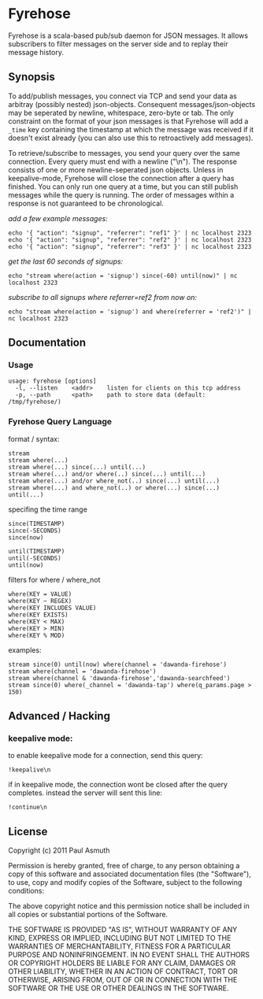 Fyrehose
========

Fyrehose is a scala-based pub/sub daemon for JSON messages. It allows subscribers to filter
messages on the server side and to replay their message history.


Synopsis
--------

To add/publish messages, you connect via TCP and send your data as arbitray (possibly nested) 
json-objects. Consequent messages/json-objects may be seperated by newline, whitespace, zero-byte
or tab. The only constraint on the format of your json messages is that Fyrehose will add a `_time`
key containing the timestamp at which the message was received if it doesn't exist already (you can
also use this to retroactively add messages).

To retrieve/subscribe to messages, you send your query over the same connection. Every query must end
with a newline ("\n"). The response consists of one or more newline-seperated json objects.
Unless in keepalive-mode, Fyrehose will close the connection after a query has finished. You can
only run one query at a time, but you can still publish messages while the query is running. The order 
of messages within a response is not guaranteed to be chronological. 


_add a few example messages:_

    echo '{ "action": "signup", "referrer": "ref1" }' | nc localhost 2323
    echo '{ "action": "signup", "referrer": "ref2" }' | nc localhost 2323
    echo '{ "action": "signup", "referrer": "ref3" }' | nc localhost 2323


_get the last 60 seconds of signups:_
 
    echo "stream where(action = 'signup') since(-60) until(now)" | nc localhost 2323


_subscribe to all signups where referrer=ref2 from now on:_
 
    echo "stream where(action = 'signup') and where(referrer = 'ref2')" | nc localhost 2323



Documentation
-------------

### Usage

    usage: fyrehose [options]
      -l, --listen    <addr>    listen for clients on this tcp address
      -p, --path      <path>    path to store data (default: /tmp/fyrehose/)


### Fyrehose Query Language

format / syntax:

    stream
    stream where(...)
    stream where(...) since(...) until(...)
    stream where(...) and/or where(..) since(...) until(...)
    stream where(...) and/or where_not(..) since(...) until(...)
    stream where(...) and where_not(..) or where(...) since(...) until(...)


specifing the time range

    since(TIMESTAMP)
    since(-SECONDS)
    since(now)

    until(TIMESTAMP)
    until(-SECONDS)
    until(now)


filters for where / where_not

    where(KEY = VALUE)
    where(KEY ~ REGEX)
    where(KEY INCLUDES VALUE)
    where(KEY EXISTS)
    where(KEY < MAX)
    where(KEY > MIN)
    where(KEY % MOD)


examples:

    stream since(0) until(now) where(channel = 'dawanda-firehose')
    stream where(channel = 'dawanda-firehose')
    stream where(channel & 'dawanda-firehose','dawanda-searchfeed')
    stream since(0) where(_channel = 'dawanda-tap') where(q_params.page > 150)




Advanced / Hacking
------------------

### keepalive mode:

to enable keepalive mode for a connection, send this query: 

    !keepalive\n


if in keepalive mode, the connection wont be closed after the query 
completes. instead the server will sent this line:

    !continue\n



License
-------

Copyright (c) 2011 Paul Asmuth

Permission is hereby granted, free of charge, to any person obtaining
a copy of this software and associated documentation files (the
"Software"), to use, copy and modify copies of the Software, subject 
to the following conditions:

The above copyright notice and this permission notice shall be
included in all copies or substantial portions of the Software.

THE SOFTWARE IS PROVIDED "AS IS", WITHOUT WARRANTY OF ANY KIND,
EXPRESS OR IMPLIED, INCLUDING BUT NOT LIMITED TO THE WARRANTIES OF
MERCHANTABILITY, FITNESS FOR A PARTICULAR PURPOSE AND
NONINFRINGEMENT. IN NO EVENT SHALL THE AUTHORS OR COPYRIGHT HOLDERS BE
LIABLE FOR ANY CLAIM, DAMAGES OR OTHER LIABILITY, WHETHER IN AN ACTION
OF CONTRACT, TORT OR OTHERWISE, ARISING FROM, OUT OF OR IN CONNECTION
WITH THE SOFTWARE OR THE USE OR OTHER DEALINGS IN THE SOFTWARE.
